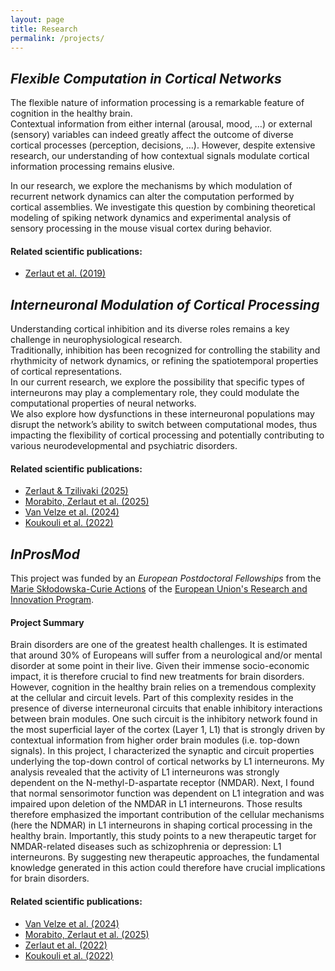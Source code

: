 ```yaml
---
layout: page
title: Research
permalink: /projects/
---
```


## *Flexible Computation in Cortical Networks*

The flexible nature of information processing is a remarkable feature of cognition in the healthy brain.   
Contextual information from either internal (arousal, mood, …) or external (sensory) variables can indeed greatly affect the outcome of diverse cortical processes (perception, decisions, …). However, despite extensive research, our understanding of how contextual signals modulate cortical information processing remains elusive.  

In our research, we explore the mechanisms by which modulation of recurrent network dynamics can alter the computation performed by cortical assemblies. We investigate this question by combining theoretical modeling of spiking network dynamics and experimental analysis of sensory processing in the mouse visual cortex during behavior.

#### Related scientific publications:

- [Zerlaut et al. (2019)](./publications.md/#7)


## *Interneuronal Modulation of Cortical Processing*

Understanding cortical inhibition and its diverse roles remains a key challenge in neurophysiological research.  
Traditionally, inhibition has been recognized for controlling the stability and rhythmicity of network dynamics, or refining the
spatiotemporal properties of cortical representations.  
In our current research, we explore the possibility that specific types of interneurons may play a complementary role, they could modulate the computational properties of neural networks.  
We also explore how dysfunctions in these interneuronal populations may disrupt the network’s ability to switch between computational modes, thus impacting the flexibility of cortical processing and potentially contributing to various neurodevelopmental and psychiatric disorders.

#### Related scientific publications:

- [Zerlaut & Tzilivaki (2025)](./publications.md/#14)
- [Morabito, Zerlaut et al. (2025)](./publications.md/#15)
- [Van Velze et al. (2024)](./publications.md/#13)
- [Koukouli et al. (2022)](./publications.md/#10)


## *InProsMod*

This project was funded by an *European Postdoctoral Fellowships* from the [Marie Skłodowska-Curie Actions](https://marie-sklodowska-curie-actions.ec.europa.eu/) of the [European Union's Research and Innovation Program](https://commission.europa.eu/research-and-innovation_en). 

#### Project Summary

Brain disorders are one of the greatest health challenges. It is estimated that around 30% of Europeans will suffer from a neurological and/or mental disorder at some point in their live. Given their immense socio-economic impact, it is therefore crucial to find new treatments for brain disorders. 
However, cognition in the healthy brain relies on a tremendous complexity at the cellular and circuit levels. Part of this complexity resides in the presence of diverse interneuronal circuits that enable inhibitory interactions between brain modules. One such circuit is the inhibitory network found in the most superficial layer of the cortex (Layer 1, L1) that is strongly driven by contextual information from higher order brain modules (i.e. top-down signals). 
In this project, I characterized the synaptic and circuit properties underlying the top-down control of cortical networks by L1 interneurons. My analysis revealed that the activity of L1 interneurons was strongly dependent on the N-methyl-D-aspartate receptor (NMDAR). Next, I found that normal sensorimotor function was dependent on L1 integration and was impaired upon deletion of the NMDAR in L1 interneurons. Those results therefore emphasized the important contribution of the cellular mechanisms (here the NDMAR) in L1 interneurons in shaping cortical processing in the healthy brain. Importantly, this study points to a new therapeutic target for NMDAR-related diseases such as schizophrenia or depression: L1 interneurons. By suggesting new therapeutic approaches, the fundamental knowledge generated in this action could therefore have crucial implications for brain disorders.

#### Related scientific publications:

- [Van Velze et al. (2024)](./publications.md/#13)
- [Morabito, Zerlaut et al. (2025)](./publications.md/#15)
- [Zerlaut et al. (2022)](./publications.md/#11)
- [Koukouli et al. (2022)](./publications.md/#10)
